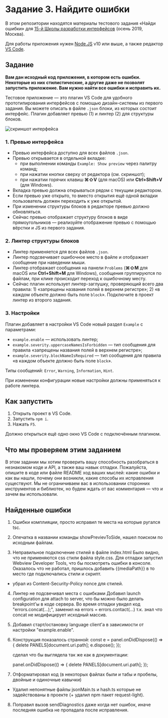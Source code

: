 # Задание 3. Найдите ошибки

В этом репозитории находятся материалы тестового задания «Найди ошибки» для [15-й Школы разработки интерфейсов](https://yandex.ru/promo/academy/shri) (осень 2019, Москва).

Для работы приложения нужен [Node.JS](https://nodejs.org/en/) v10 или выше, а также редактор [VS Code](https://code.visualstudio.com).

## Задание

**Вам дан исходный код приложения, в котором есть ошибки. Некоторые из них стилистические, а другие даже не позволят запустить приложение. Вам нужно найти все ошибки и исправить их.**

Тестовое приложение — это плагин VS Code для удобного прототипирования интерфейсов с помощью дизайн-системы из первого задания. Вы можете описать в файле `.json` блоки, из которых состоит интерфейс. Плагин добавляет превью (1) и линтер (2) для структуры блоков.

![скриншот интерфейса](extension.png)

### 1. Превью интерфейса

- Превью интерфейса доступно для всех файлов `.json`.
- Превью открывается в отдельной вкладке:
  - при выполнении команды `Example: Show preview` через палитру команд;
  - при нажатии кнопки сверху от редактора (см. скриншот);
  - при нажатии горячих клавиш **⌘⇧V** (для macOS) или **Ctrl+Shift+V** (для Windows).
- Вкладка превью должна открываться рядом с текущим редактором.
- Если превью уже открыто, то вместо открытия ещё одной вкладки пользователь должен переходить к уже открытой.
- При изменении структуры блоков в редакторе превью должно обновляться.
- Сейчас превью отображает структуру блоков в виде прямоугольников — реализуйте отображение превью с помощью вёрстки и JS из первого задания.

### 2. Линтер структуры блоков

- Линтер применяется для всех файлов `.json`.
- Линтер подсвечивает ошибочное место в файле и отображает сообщение при наведении мыши.
- Линтер отображает сообщения на панели `Problems` (**⌘⇧M** для macOS или **Ctrl+Shift+M** для Windows), сообщения группируются по файлам, при клике происходит переход к ошибочному месту.
- Сейчас плагин использует линтер-заглушку, проверяющий всего два правила: 1) «запрещены названия полей в верхнем регистре»; 2) «в каждом объекте должно быть поле `block`». Подключите в проект линтер из второго задания.

### 3. Настройки

Плагин добавляет в настройки VS Code новый раздел `Example` с параметрами:

- `example.enable` — использовать линтер;
- `example.severity.uppercaseNamesIsForbidden` — тип сообщения для правила «запрещены названия полей в верхнем регистре»;
- `example.severity.blockNameIsRequired` — тип сообщения для правила «в каждом объекте должно быть поле `block`».

Типы сообщений: `Error`, `Warning`, `Information`, `Hint`.

При изменении конфигурации новые настройки должны применяться к работе линтера.

## Как запустить

1. Открыть проект в VS Code.
2. Запустить `npm i`.
3. Нажать `F5`.

Должно открыться ещё одно окно VS Code с подключённым плагином.

## Что мы проверяем этим заданием

В этом задании мы хотим проверить вашу способность разобраться в незнакомом коде и API, а также ваш навык отладки. Пожалуйста, опишите в коде или файле README ход ваших мыслей: какие ошибки и как вы нашли, почему они возникли, какие способы их исправления существуют. Мы не ограничиваем вас в использовании сторонних инструментов и библиотек, но будем ждать от вас комментария — что и зачем вы использовали.


## Найденные ошибки

1. Ошибки комплияции, просто исправил те места на которые ругался tsc.

2. Опечатка в названии команды showPrevievToSide, нашел поиском по исходным файлам.

3. Неправильное подключение стилей в файле index.html
Было видно, что не применяются css стили файла style.css.
Для отладки запустил Webview Developer Tools, что бы посмотреть ошибки в консоле.
Оказалось что <base href={{mediaPath}}> не работал, пришлось добавить {{mediaPath}} в то место где подключались стили и скрипт.
+ убрал из Content-Security-Policy nonce для стилей.

4. Линтер не подсвечивал места с ошибками
Добавил launch configuration для attach to server, что бы можно было делать breakpoint'ы в коде сервера.
Во время отладки увидел код "errors.concat(...);", заменил на errors = errors.contact(...)
т.к. знал что concat не модифицирует исходный массив.

5. Добавил старт/остановку language client'a в зависимости от настройки "example.enable".

6. Конструкция показалось странной:
    const e = panel.onDidDispose(() => {
        delete PANELS[document.uri.path];
        e.dispose();
    });

    сделал что бы выглядела так же как в документации:

    panel.onDidDispose(() => {
        delete PANELS[document.uri.path];
    });

7. Отформатировал код (в некоторых файлах были и табы и пробелы, двойные и одиночные кавычки)
+ Удалил непонятные файлы jsonMain.ts и hash.ts которые не задействованы в проекте (+ удалил npm пакет request-light).

8. Поправил вызов sendDiagnostics даже когда нет ошибок, иначе последняя ошибка не пропадала после исправления.
